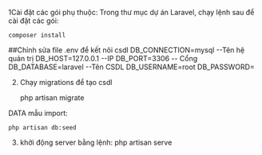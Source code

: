 1Cài đặt các gói phụ thuộc: Trong thư mục dự án Laravel, chạy lệnh sau để cài đặt các gói:    

	composer install



##Chỉnh sửa file .env để kết nôi csdl 
	DB_CONNECTION=mysql  --Tên hệ quản trị
	DB_HOST=127.0.0.1    --IP
	DB_PORT=3306         -- Cổng
	DB_DATABASE=laravel  --Tên CSDL
	DB_USERNAME=root
	DB_PASSWORD=


2. Chạy migrations để tạo csdl

	php artisan migrate

DATA mẫu import:

	php artisan db:seed


3. khởi động server bằng lệnh:
	php artisan serve







